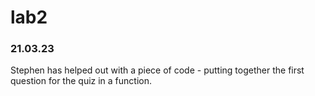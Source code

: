 # lab2

### 21.03.23

Stephen has helped out with a piece of code - putting together the first question for the quiz in a function.
